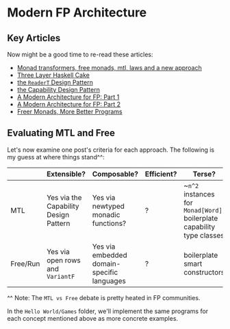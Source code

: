 # Modern FP Architecture

## Key Articles

Now might be a good time to re-read these articles:
- [Monad transformers, free monads, mtl, laws and a new approach](https://ocharles.org.uk/posts/2016-01-26-transformers-free-monads-mtl-laws.html)
- [Three Layer Haskell Cake](https://www.parsonsmatt.org/2018/03/22/three_layer_haskell_cake.html)
- [the `ReaderT` Design Pattern](https://www.fpcomplete.com/blog/2017/06/readert-design-pattern)
- [the Capability Design Pattern](https://www.tweag.io/posts/2018-10-04-capability.html)
- [A Modern Architecture for FP: Part 1](http://degoes.net/articles/modern-fp)
- [A Modern Architecture for FP: Part 2](http://degoes.net/articles/modern-fp-part-2)
- [Freer Monads, More Better Programs](reasonablypolymorphic.com/blog/freer-monads/index.html)

## Evaluating MTL and Free

Let's now examine one post's criteria for each approach. The following is my guess at where things stand^^:

| | Extensible? | Composable? | Efficient? | Terse? | Inferrable?
| - | - | - | - | - | - |
| MTL | Yes via the Capability Design Pattern | Yes via newtyped monadic functions? | ? | ~`n^2` instances for `Monad[Word]`<br>boilerplate capability type classes | ? |
| Free/Run | Yes via open rows and `VariantF` | Yes via embedded domain-specific languages | ? | boilerplate smart constructors | ? |

^^ Note: The `MTL vs Free` debate is pretty heated in FP communities.

In the `Hello World/Games` folder, we'll implement the same programs for each concept mentioned above as more concrete examples.
